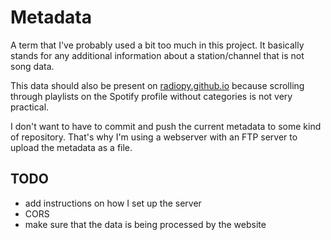 # Metadata

A term that I've probably used a bit too much in this project.
It basically stands for any additional information about a station/channel that is not song data.

This data should also be present on [radiopy.github.io](https://radiopy.github.io)
because scrolling through playlists on the Spotify profile without categories is not very practical.

I don't want to have to commit and push the current metadata to some kind of repository.
That's why I'm using a webserver with an FTP server to upload the metadata as a file.

## TODO

- add instructions on how I set up the server
- CORS
- make sure that the data is being processed by the website